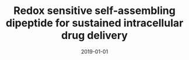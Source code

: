 ---
title: "Redox sensitive self-assembling dipeptide for sustained intracellular drug delivery"
collection: publications
permalink: /publication/2019-redox-sensitive-self-assembling-dipeptide-for-sustained-intracellular-drug-delivery
authors: Dhawan, Sameer; Ghosh, Sukanya; Ravinder, R; Bais, Sachendra S; Basak, Soumen; Krishnan, NM Anoop; Agarwal, Manish; Banerjee, Manidipa; Haridas, V; 
date: 2019-01-01
venue: 'Bioconjugate chemistry, American Chemical Society'
---